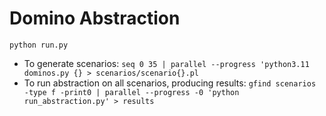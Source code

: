 # Domino Abstraction

`python run.py`

- To generate scenarios: `seq 0 35 | parallel --progress 'python3.11 dominos.py {} > scenarios/scenario{}.pl`
- To run abstraction on all scenarios, producing results: `gfind scenarios -type f -print0 | parallel --progress -0 'python run_abstraction.py' > results`
